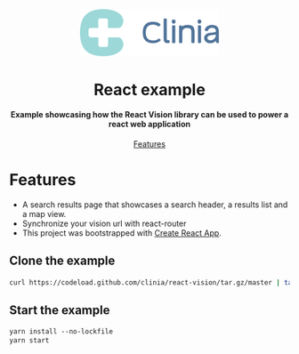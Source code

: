 <div align="center">
  <img src="../../.github/clinia-logo.svg" width="250">
  <h1>React example</h1>
  <h4>Example showcasing how the React Vision library can be used to power a react web application</h4>
  <p>
    <a href="#features">Features</a>
  </p>
</div>

# Features

- A search results page that showcases a search header, a results list and a map view.
- Synchronize your vision url with react-router
- This project was bootstrapped with [Create React App](https://github.com/facebook/create-react-app).

## Clone the example

```bash
curl https://codeload.github.com/clinia/react-vision/tar.gz/master | tar -xz --strip=2 react-vision-master/examples/react-router
```

## Start the example

```
yarn install --no-lockfile
yarn start
```

